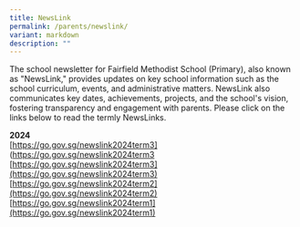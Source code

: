 ```yaml
---
title: NewsLink
permalink: /parents/newslink/
variant: markdown
description: ""
---
```

The school newsletter for Fairfield Methodist School (Primary), also known as "NewsLink," provides updates on key school information such as the school curriculum, events, and administrative matters. NewsLink also communicates key dates, achievements, projects, and the school's vision, fostering transparency and engagement with parents. Please click on the links below to read the termly NewsLinks.

**2024**
<br>[https://go.gov.sg/newslink2024term3]
(https://go.gov.sg/newslink2024term3
<br>[https://go.gov.sg/newslink2024term3](https://go.gov.sg/newslink2024term3)
<br>[https://go.gov.sg/newslink2024term2](https://go.gov.sg/newslink2024term2)
<br>[https://go.gov.sg/newslink2024term1](https://go.gov.sg/newslink2024term1)
